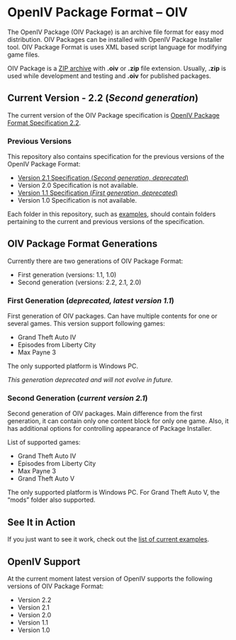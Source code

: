 # OpenIV Package Format – OIV
The OpenIV Package (OIV Package) is an archive file format for easy mod distribution. OIV Packages can be installed with OpenIV Package Installer tool. OIV Package Format is uses XML based script language for modifying game files.

OIV Package is a [ZIP archive](https://en.wikipedia.org/wiki/Zip_(file_format)) with **.oiv** or **.zip** file extension. Usually, **.zip** is used while development and testing and **.oiv** for published packages.

## Current Version - 2.2 (*Second generation*)
The current version of the OIV Package specification is [OpenIV Package Format Specification 2.2](versions/2.2.md).

### Previous Versions
This repository also contains specification for the previous versions of the OpenIV Package Format:
* [Version 2.1 Specification (*Second generation, deprecated*)](versions/2.1.md)
* Version 2.0 Specification is not available.
* [Version 1.1 Specification (*First generation, deprecated*)](versions/1.1.md)
* Version 1.0 Specification is not available.

Each folder in this repository, such as [examples](examples), should contain folders pertaining to the current and previous versions of the specification.

## OIV Package Format Generations
Currently there are two generations of OIV Package Format:
* First generation (versions: 1.1, 1.0)
* Second generation (versions: 2.2, 2.1, 2.0)

### First Generation (*deprecated, latest version 1.1*)
First generation of OIV packages. Can have multiple contents for one or several games. This version support following games:
  * Grand Theft Auto IV
  * Episodes from Liberty City
  * Max Payne 3

The only supported platform is Windows PC.

*This generation deprecated and will not evolve in future.*

### Second Generation (*current version 2.1*)
Second generation of OIV packages. Main difference from the first generation, it can contain only one content block for only one game. Also, it has additional options for controlling appearance of Package Installer.

List of supported games:
  * Grand Theft Auto IV
  * Episodes from Liberty City
  * Max Payne 3
  * Grand Theft Auto V

The only supported platform is Windows PC.
For Grand Theft Auto V, the “mods” folder also supported.

## See It in Action
If you just want to see it work, check out the [list of current examples](examples/v2.2).

## OpenIV Support
At the current moment latest version of OpenIV supports the following versions of OIV Package Format:
* Version 2.2
* Version 2.1
* Version 2.0
* Version 1.1
* Version 1.0

